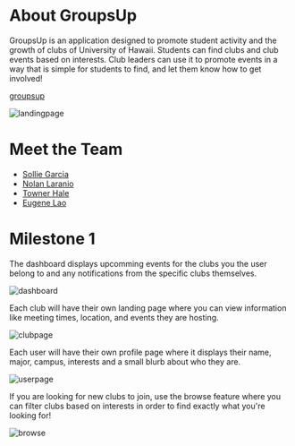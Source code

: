 # About GroupsUp

GroupsUp is an application designed to promote student activity and the growth of clubs of University of Hawaii. Students can find clubs and club events based on interests. Club leaders can use it to promote events in a way that is simple for students to find, and let them know how to get involved! 

[groupsup](http://groupsup.meteorapp.com/)

![landingpage](https://user-images.githubusercontent.com/22554003/32635501-b82c5072-c554-11e7-9ddd-a573c10d2ada.png)

# Meet the Team

* [Sollie Garcia](https://solliegarcia.github.io/)
* [Nolan Laranio](https://nlaranio.github.io/)
* [Towner Hale](https://townerhale.github.io/)
* [Eugene Lao]()

# Milestone 1

The dashboard displays upcomming events for the clubs you the user belong to and any notifications from the specific clubs themselves. 

![dashboard](https://user-images.githubusercontent.com/22554003/32635495-b3af559e-c554-11e7-80f2-fba193cefe55.png)

Each club will have their own landing page where you can view information like meeting times, location, and events they are hosting.

![clubpage](https://user-images.githubusercontent.com/22554003/32635510-bcd2d54c-c554-11e7-8137-18fdb0115d30.png)

Each user will have their own profile page where it displays their name, major, campus, interests and a small blurb about who they are.

![userpage](https://user-images.githubusercontent.com/22554003/32635505-b9981f86-c554-11e7-9a6f-1a0d8b55c432.png)

If you are looking for new clubs to join, use the browse feature where you can filter clubs based on interests in order to find exactly what you're looking for!

![browse](https://user-images.githubusercontent.com/22554003/32635478-9ef7a228-c554-11e7-9984-37f0f2b220dd.png)






